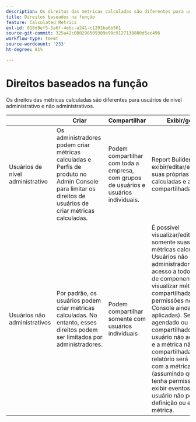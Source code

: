 ```yaml
---
description: Os direitos das métricas calculadas são diferentes para usuários de nível administrativo e não administrativos.
title: Direitos baseados na função
feature: Calculated Metrics
exl-id: 018d9ef5-5a6f-4ebc-a241-c1291ba6b561
source-git-commit: 325a42c080290509309e90c9127138800d5ac496
workflow-type: tm+mt
source-wordcount: '233'
ht-degree: 81%

---
```


# Direitos baseados na função

Os direitos das métricas calculadas são diferentes para usuários de nível administrativo e não administrativos.

|  | Criar | Compartilhar | Exibir/gerenciar | Aprovar | Aplicar |
|--- |--- |--- |--- |--- |--- |
| Usuários de nível administrativo | Os administradores podem criar métricas calculadas e Perfis de produto no Admin Console para limitar os direitos de usuários de criar métricas calculadas. | Podem compartilhar com toda a empresa, com grupos de usuários e usuários individuais. | Report Builder: pode exibir/editar/excluir/etc. suas próprias métricas calculadas e as compartilhadas. | Podem aprovar métricas calculadas como canônicas. | Podem aplicar métricas calculadas em toda a organização. |
| Usuários não administrativos | Por padrão, os usuários podem criar métricas calculadas. No entanto, esses direitos podem ser limitados por administradores. | Podem compartilhar somente com usuários individuais | É possível visualizar/editar/excluir/etc. somente suas próprias métricas calculadas. Usuários não administradores devem ter acesso a todos os eventos de componentes para visualizar métricas compartilhadas (as permissões no Admin Console ainda são aplicadas).  Se um relatório agendado ou painel for compartilhado com um usuário não administrativo e a métrica não estiver compartilhada com ele, o relatório será executado com a métrica aplicada (assumindo que o usuário tenha permissões para exibir eventos). Contudo, o usuário não poderá ver a definição ou editar a métrica. | Só podem utilizar métricas calculadas aprovadas; não podem marcar métricas como aprovadas. | Podem aplicar suas próprias métricas calculadas e segmentos que foram compartilhados com eles. |
